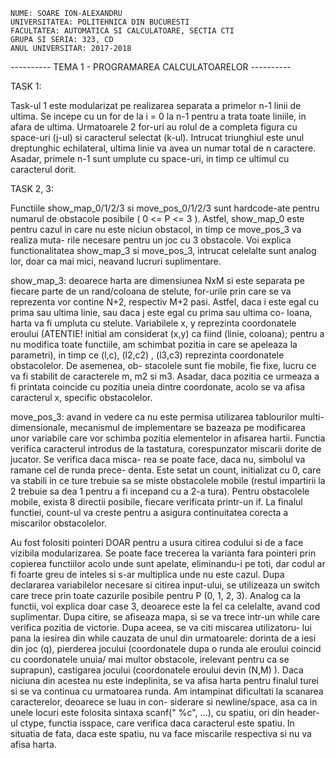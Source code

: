 	NUME: SOARE ION-ALEXANDRU						
	UNIVERSITATEA: POLITEHNICA DIN BUCURESTI						
	FACULTATEA: AUTOMATICA SI CALCULATOARE, SECTIA CTI					
	GRUPA SI SERIA: 323, CD						
	ANUL UNIVERSITAR: 2017-2018					

----------	TEMA 1 - PROGRAMAREA CALCULATOARELOR	----------

TASK 1:

Task-ul 1 este modularizat pe realizarea separata a primelor n-1 linii de
ultima. Se incepe cu un for de la i = 0 la n-1 pentru a trata toate liniile, in
afara de ultima. Urmatoarele 2 for-uri au rolul de a completa figura cu
space-uri (j-ul) si caracterul selectat (k-ul). Intrucat triunghiul este unul
dreptunghic echilateral, ultima linie va avea un numar total de n caractere.
Asadar, primele n-1 sunt umplute cu space-uri, in timp ce ultimul cu caracterul
dorit.

TASK 2, 3:

Functiile show_map_0/1/2/3 si move_pos_0/1/2/3 sunt hardcode-ate pentru
numarul de obstacole posibile ( 0 <= P <= 3 ). Astfel, show_map_0 este pentru
cazul in care nu este niciun obstacol, in timp ce move_pos_3 va realiza muta-
rile necesare pentru un joc cu 3 obstacole. Voi explica functionalitatea
show_map_3 si move_pos_3, intrucat celelalte sunt analog lor, doar ca mai mici,
neavand lucruri suplimentare.

show_map_3: deoarece harta are dimensiunea NxM si este separata pe fiecare parte
			de un rand/coloana de stelute, for-urile prin care se va reprezenta
			vor contine N+2, respectiv M+2 pasi. Astfel, daca i este egal cu 
			prima sau ultima linie, sau daca j este egal cu prima sau ultima co-
			loana, harta va fi umpluta cu stelute. Variabilele x, y reprezinta
			coordonatele eroului (ATENTIE! initial am considerat (x,y) ca fiind
			(linie, coloana); pentru a nu modifica toate functiile, am schimbat
			pozitia in care se apeleaza la parametri), in timp ce (l,c), (l2,c2)
			, (l3,c3) reprezinta coordonatele obstacolelor. De asemenea, ob-
			stacolele sunt fie mobile, fie fixe, lucru ce va fi stabilit de
			caracterele m, m2 si m3. Asadar, daca pozitia ce urmeaza a fi
			printata coincide cu pozitia uneia dintre coordonate, acolo se va
			afisa caracterul x, specific obstacolelor.

move_pos_3: avand in vedere ca nu este permisa utilizarea tablourilor multi-
			dimensionale, mecanismul de implementare se bazeaza pe modificarea
			unor variabile care vor schimba pozitia elementelor in afisarea
			hartii. Functia verifica caracterul introdus de la tastatura,
			corespunzator miscarii dorite de jucator. Se verifica daca misca-
			rea se poate face, daca nu, simbolul va ramane cel de runda prece-
			denta. Este setat un count, initializat cu 0, care va stabili
			in ce ture trebuie sa se miste obstacolele mobile (restul impartirii
			la 2 trebuie sa dea 1 pentru a fi incepand cu a 2-a tura). Pentru
			obstacolele mobile, exista 8 directii posibile, fiecare verificata
			printr-un if. La finalul functiei, count-ul va creste pentru a
			asigura continuitatea corecta a miscarilor obstacolelor.

Au fost folositi pointeri DOAR pentru a usura citirea codului si de a
face vizibila modularizarea. Se poate face trecerea la varianta fara pointeri
prin copierea functiilor acolo unde sunt apelate, eliminandu-i pe toti, dar
codul ar fi foarte greu de inteles si s-ar multiplica unde nu este cazul.
	Dupa declararea variabilelor necesare si citirea input-ului, se utilizeaza
un switch care trece prin toate cazurile posibile pentru P (0, 1, 2, 3). Analog
ca la functii, voi explica doar case 3, deoarece este la fel ca celelalte, avand
cod suplimentar. Dupa citire, se afiseaza mapa, si se va trece intr-un while
care verifica pozitia de victorie. Dupa aceea, se va citi miscarea utilizatoru-
lui pana la iesirea din while cauzata de unul din urmatoarele: dorinta de a iesi
din joc (q), pierderea jocului (coordonatele dupa o runda ale eroului coincid cu
coordonatele unuia/ mai multor obstacole, irelevant pentru ca se suprapun), 
castigarea jocului (coordonatele eroului devin (N,M) ). Daca niciuna din acestea
nu este indeplinita, se va afisa harta pentru finalul turei si se va continua
cu urmatoarea runda.
	Am intampinat dificultati la scanarea caracterelor, deoarece se luau in con-
siderare si newline/space, asa ca in unele locuri este folosita sintaxa
scanf(" %c", ...), cu spatiu, ori din header-ul ctype, functia isspace, care
verifica daca caracterul este spatiu. In situatia de fata, daca este spatiu, 
nu va face miscarile respectiva si nu va afisa harta.

